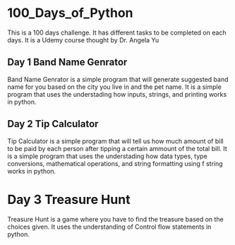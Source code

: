 # 100_Days_of_Python

This is a 100 days challenge. It has different tasks to be completed on each days. It is a Udemy course thought by Dr. Angela Yu

## Day 1 Band Name Genrator

Band Name Genrator is a simple program that will generate suggested band name for you based on the city you live in and the pet name.
It is a simple program that uses the understading how inputs, strings, and printing works in python.

## Day 2 Tip Calculator

Tip Calculator is a simple program that will tell us how much amount of bill to be paid by each person after tipping a certain ammount of the total bill.
It is a simple program that uses the understading how data types, type conversions, mathematical operations, and string formatting using f string works in python.

# Day 3 Treasure Hunt

Treasure Hunt is a game where you have to find the treasure based on the choices given. It uses the understanding of Control flow statements in python.
